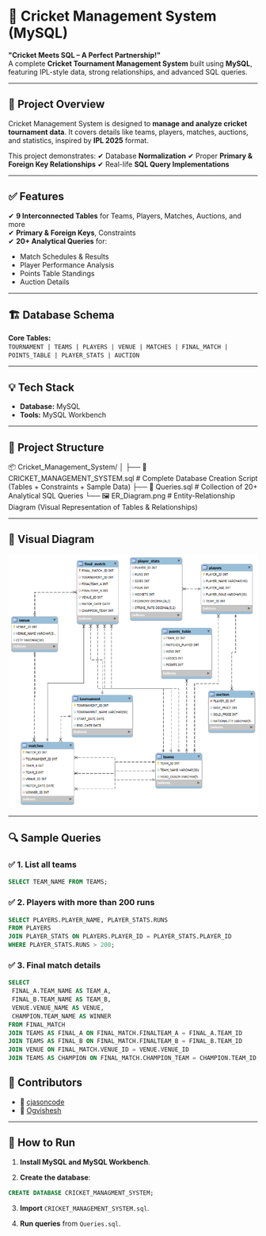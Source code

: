  
# 🏏 Cricket Management System (MySQL)

**"Cricket Meets SQL – A Perfect Partnership!"**  
A complete **Cricket Tournament Management System** built using **MySQL**, featuring IPL-style data, strong relationships, and advanced SQL queries.

---

## 📌 Project Overview
Cricket Management System is designed to **manage and analyze cricket tournament data**. It covers details like teams, players, matches, auctions, and statistics, inspired by **IPL 2025** format.

This project demonstrates:
✔ Database **Normalization**
✔ Proper **Primary & Foreign Key Relationships**
✔ Real-life **SQL Query Implementations**

---

 
## ✅ Features
✔ **9 Interconnected Tables** for Teams, Players, Matches, Auctions, and more  
✔ **Primary & Foreign Keys**, Constraints  
✔ **20+ Analytical Queries** for:  
   - Match Schedules & Results  
   - Player Performance Analysis  
   - Points Table Standings  
   - Auction Details  

---

## 🏗 Database Schema
**Core Tables:**  
`TOURNAMENT | TEAMS | PLAYERS | VENUE | MATCHES | FINAL_MATCH | POINTS_TABLE | PLAYER_STATS | AUCTION`

---

## 💡 Tech Stack
- **Database:** MySQL  
- **Tools:** MySQL Workbench  

---

## 📂 Project Structure
📦 Cricket_Management_System/
│
├── 📄 CRICKET_MANAGEMENT_SYSTEM.sql # Complete Database Creation Script (Tables + Constraints + Sample Data)
├── 📄 Queries.sql # Collection of 20+ Analytical SQL Queries
└── 🖼 ER_Diagram.png # Entity-Relationship Diagram (Visual Representation of Tables & Relationships)

 
---

## 📸 Visual Diagram  
![ER Diagram](MAIN.SQL\ER_DIAGRAM.png)  

---

## 🔍 Sample Queries
  

### ✅ 1. List all teams

```sql
SELECT TEAM_NAME FROM TEAMS;
```

### ✅ 2. Players with more than 200 runs
```sql
SELECT PLAYERS.PLAYER_NAME, PLAYER_STATS.RUNS
FROM PLAYERS
JOIN PLAYER_STATS ON PLAYERS.PLAYER_ID = PLAYER_STATS.PLAYER_ID
WHERE PLAYER_STATS.RUNS > 200;
```

### ✅ 3. Final match details
```sql
SELECT
 FINAL_A.TEAM_NAME AS TEAM_A,
 FINAL_B.TEAM_NAME AS TEAM_B,
 VENUE.VENUE_NAME AS VENUE,
 CHAMPION.TEAM_NAME AS WINNER
FROM FINAL_MATCH
JOIN TEAMS AS FINAL_A ON FINAL_MATCH.FINALTEAM_A = FINAL_A.TEAM_ID
JOIN TEAMS AS FINAL_B ON FINAL_MATCH.FINALTEAM_B = FINAL_B.TEAM_ID
JOIN VENUE ON FINAL_MATCH.VENUE_ID = VENUE.VENUE_ID
JOIN TEAMS AS CHAMPION ON FINAL_MATCH.CHAMPION_TEAM = CHAMPION.TEAM_ID;
```


## 🤝 Contributors
* 👤 [cjasoncode](https://github.com/cjasoncode)
* 👤 [Ogvishesh](https://github.com/Ogvishesh)

---

 

## 🚀 How to Run

1. **Install MySQL and MySQL Workbench**.

2. **Create the database**:

```sql
CREATE DATABASE CRICKET_MANAGMENT_SYSTEM;
```

3. **Import** `CRICKET_MANAGEMENT_SYSTEM.sql`.

4. **Run queries** from `Queries.sql`.



